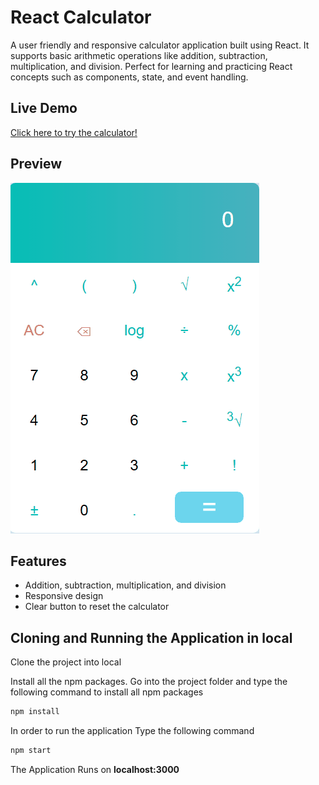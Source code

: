 # React Calculator

A user friendly and responsive calculator application built using React. It supports basic arithmetic operations like addition, subtraction, multiplication, and division. Perfect for learning and practicing React concepts such as components, state, and event handling.

## Live Demo
[Click here to try the calculator!](https://arbabzaheer.github.io/react-calculator)

## Preview
![Calculator Demo](gifs/calculator-demo.gif)

## Features
- Addition, subtraction, multiplication, and division
- Responsive design
- Clear button to reset the calculator


## Cloning and Running the Application in local

Clone the project into local

Install all the npm packages. Go into the project folder and type the following command to install all npm packages

```bash
npm install
```

In order to run the application Type the following command

```bash
npm start
```

The Application Runs on **localhost:3000**
